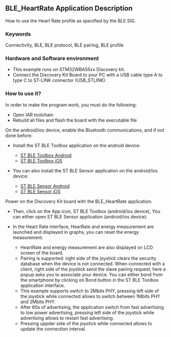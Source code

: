 ## __BLE_HeartRate Application Description__

How to use the Heart Rate profile as specified by the BLE SIG.

### __Keywords__

Connectivity, BLE, BLE protocol, BLE pairing, BLE profile

### __Hardware and Software environment__

  - This example runs on STM32WBA55xx Discovery kit.
  - Connect the Discovery Kit Board to your PC with a USB cable type A to type C to ST-LINK connector (USB_STLINK). 

### __How to use it?__

In order to make the program work, you must do the following:
 - Open IAR toolchain
 - Rebuild all files and flash the board with the executable file

 On the android/ios device, enable the Bluetooth communications, and if not done before:

   - Install the ST BLE Toolbox application on the android device:
     - <a href="https://play.google.com/store/apps/details?id=com.st.dit.stbletoolbox"> ST BLE Toolbox Android</a>
     - <a href="https://apps.apple.com/us/app/st-ble-toolbox/id1531295550"> ST BLE Toolbox iOS</a>

   - You can also install the ST BLE Sensor application on the android/ios device:
       - <a href="https://play.google.com/store/apps/details?id=com.st.bluems"> ST BLE Sensor Android</a>
       - <a href="https://itunes.apple.com/us/App/st-bluems/id993670214?mt=8"> ST BLE Sensor iOS</a>

 Power on the Discovery Kit board with the BLE_HeartRate application.

- Then, click on the App icon, ST BLE Toolbox (android/ios device),
   You can either open ST BLE Sensor application (android/ios device).

- In the Heart Rate interface, HearRate and energy measurement are launched and displayed in graphs,
  you can reset the energy measurement.
   - HeartRate and energy measurement are also displayed on LCD screen of the board.
   - Pairing is supported: right side of the joystick clears the security database when the device is not connected. 
   When connected with a client, right side of the joystick send the slave pairing request, here a popup asks you to associate your device.
   You can either bond from the smartphone by clicking on Bond button in the ST BLE Toolbox application interface.
   - This example supports switch to 2Mbits PHY, pressing left side of the joystick while connected allows to switch between 1Mbits PHY and 2Mbits PHY.
   - After 60s of advertising, the application switch from fast advertising to low power advertising, pressing left side of the joystick while advertising allows to restart fast advertising.
   - Pressing uppder side of the joystick while connected allows to update the connection interval.

